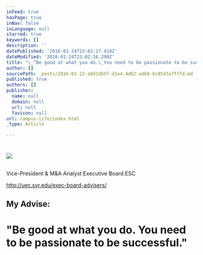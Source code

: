 ```yaml
---
inFeed: true
hasPage: true
inNav: false
inLanguage: null
starred: true
keywords: []
description: ''
datePublished: '2016-01-24T23:02:17.419Z'
dateModified: '2016-01-24T23:02:16.290Z'
title: "\_“Be good at what you do.\_You need to be passionate to be successful.”"
author: []
sourcePath: _posts/2016-01-22-a0d1db5f-d1e4-4d62-adb8-6c85d3a7fffd.md
published: true
authors: []
publisher:
  name: null
  domain: null
  url: null
  favicon: null
url: campus-life/index.html
_type: Article

---
```

# ![](https://s3-us-west-2.amazonaws.com/the-grid-img/p/343372ed8d57b3eedd9bf284b70c3d60b8613614.jpg)

## 

Vice-President & M&A Analyst Executive Board ESC

http://uec.syr.edu/exec-board-advisers/

## My Advise:

# "Be good at what you do. You need to be passionate to be successful."